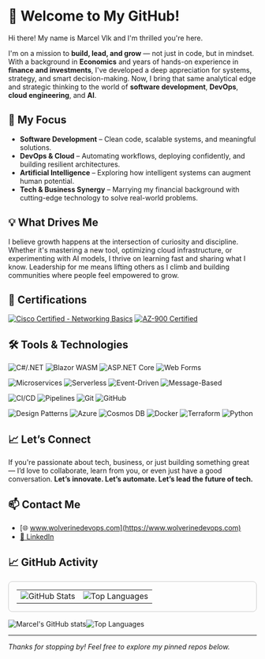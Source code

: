 # 👋 Welcome to My GitHub!

Hi there! My name is Marcel Vlk and I'm thrilled you're here.

I'm on a mission to **build, lead, and grow** — not just in code, but in mindset. With a background in **Economics** and years of hands-on experience in **finance and investments**, I've developed a deep appreciation for systems, strategy, and smart decision-making. Now, I bring that same analytical edge and strategic thinking to the world of **software development**, **DevOps**, **cloud engineering**, and **AI**.

## 🚀 My Focus
- **Software Development** – Clean code, scalable systems, and meaningful solutions.
- **DevOps & Cloud** – Automating workflows, deploying confidently, and building resilient architectures.
- **Artificial Intelligence** – Exploring how intelligent systems can augment human potential.
- **Tech & Business Synergy** – Marrying my financial background with cutting-edge technology to solve real-world problems.

## 💡 What Drives Me
I believe growth happens at the intersection of curiosity and discipline. Whether it's mastering a new tool, optimizing cloud infrastructure, or experimenting with AI models, I thrive on learning fast and sharing what I know. Leadership for me means lifting others as I climb and building communities where people feel empowered to grow.

## 📜 Certifications
[![Cisco Certified - Networking Basics](https://img.shields.io/badge/Cisco_Networking_Basics-Certified-blue)](https://www.credly.com/badges/52390067-c54d-4d7d-bf42-5340508718e4/public_url)
[![AZ-900 Certified](https://img.shields.io/badge/Microsoft%20Certified-AZ--900-blue)](https://learn.microsoft.com/api/credentials/share/en-us/MarcelVlk-6187/F208E55759CDB613?sharingId=2CAEEB3927D65952)


## 🛠️ Tools & Technologies
![C#/.NET](https://img.shields.io/badge/C%23/.NET_Core-512BD4?style=flat&logo=dotnet&logoColor=white)
![Blazor WASM](https://img.shields.io/badge/Blazor_WASM-512BD4?style=flat&logo=blazor&logoColor=white)
![ASP.NET Core](https://img.shields.io/badge/ASP.NET_Core-00599C?style=flat&logo=dotnet&logoColor=white)
![Web Forms](https://img.shields.io/badge/ASP.NET_Web_Forms-0C5BB3?style=flat&logo=windows&logoColor=white)

![Microservices](https://img.shields.io/badge/Microservices-FF6F00?style=flat&logo=micro&logoColor=white)
![Serverless](https://img.shields.io/badge/Serverless-41B883?style=flat&logo=serverless&logoColor=white)
![Event-Driven](https://img.shields.io/badge/Event--Driven_Architecture-FF5722?style=flat&logo=eventbrite&logoColor=white)
![Message-Based](https://img.shields.io/badge/Message--Based_Solutions-607D8B?style=flat&logoColor=white)

![CI/CD](https://img.shields.io/badge/CI%2FCD-A1B1C2?style=flat&logo=githubactions&logoColor=white)
![Pipelines](https://img.shields.io/badge/Azure_Pipelines-2560E0?style=flat&logo=azure-pipelines&logoColor=white)
![Git](https://img.shields.io/badge/Git-F05032?style=flat&logo=git&logoColor=white)
![GitHub](https://img.shields.io/badge/GitHub-181717?style=flat&logo=github&logoColor=white)

![Design Patterns](https://img.shields.io/badge/Design_Patterns-4B8BBE?style=flat&logo=circle&logoColor=white)
![Azure](https://img.shields.io/badge/Microsoft_Azure-0078D4?style=flat&logo=microsoft-azure&logoColor=white)
![Cosmos DB](https://img.shields.io/badge/Azure_Cosmos_DB-0078D4?style=flat&logo=azure-cosmos-db&logoColor=white)
![Docker](https://img.shields.io/badge/Docker-2496ED?style=flat&logo=docker&logoColor=white)
![Terraform](https://img.shields.io/badge/Terraform-7B42BC?style=flat&logo=terraform&logoColor=white)
![Python](https://img.shields.io/badge/Python-3776AB?style=flat&logo=python&logoColor=white)

## 📈 Let’s Connect
If you're passionate about tech, business, or just building something great — I’d love to collaborate, learn from you, or even just have a good conversation. **Let’s innovate. Let’s automate. Let’s lead the future of tech.**

## 📫 Contact Me
- [🌐 www.wolverinedevops.com](https://www.wolverinedevops.com)
- [💼 LinkedIn](https://linkedin.com/in/marcelvlk)

## 📈 GitHub Activity

<table style="border: 1px solid #ccc; border-radius: 8px; padding: 16px;">
  <tr>
    <td>
      <img src="https://github-readme-stats.vercel.app/api?username=marcelvlk&show_icons=true&hide_title=true&hide_border=true" alt="GitHub Stats" >
    </td>
    <td>
      <img src="https://github-readme-stats.vercel.app/api/top-langs/?username=marcelvlk&layout=compact&theme=default&hide_border=true" alt="Top Languages" >
    </td>
  </tr>
</table>


![Marcel's GitHub stats](https://github-readme-stats.vercel.app/api?username=marcelvlk&show_icons=true&hide_title=true)![Top Languages](https://github-readme-stats.vercel.app/api/top-langs/?username=marcelvlk&layout=compact&theme=default)

---

_Thanks for stopping by! Feel free to explore my pinned repos below._
